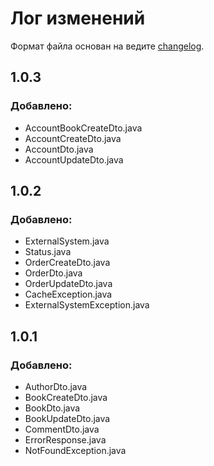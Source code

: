 # Лог изменений
Формат файла основан на ведите [changelog](https://keepachangelog.com/ru/1.0.0/).

## 1.0.3
### Добавлено:
- AccountBookCreateDto.java
- AccountCreateDto.java
- AccountDto.java
- AccountUpdateDto.java

## 1.0.2
### Добавлено:
- ExternalSystem.java
- Status.java
- OrderCreateDto.java
- OrderDto.java
- OrderUpdateDto.java
- CacheException.java
- ExternalSystemException.java

## 1.0.1
### Добавлено:
- AuthorDto.java
- BookCreateDto.java
- BookDto.java
- BookUpdateDto.java
- CommentDto.java
- ErrorResponse.java
- NotFoundException.java